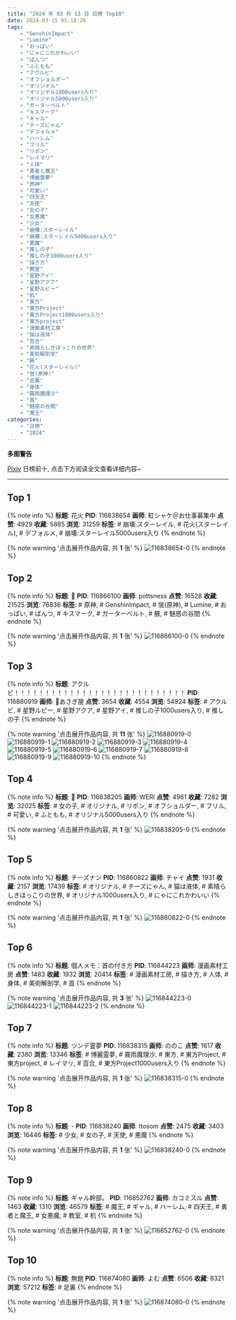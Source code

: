 ```yaml
---
title: "2024 年 03 月 13 日 日榜 Top10"
date: 2024-03-15 05:18:26
tags:
    - "GenshinImpact"
    - "Lumine"
    - "おっぱい"
    - "にゃにこれかわいい"
    - "ぱんつ"
    - "ふともも"
    - "アクルビ"
    - "オフショルダー"
    - "オリジナル"
    - "オリジナル1000users入り"
    - "オリジナル5000users入り"
    - "ガーターベルト"
    - "キスマーク"
    - "ギャル"
    - "チーズにゃん"
    - "デフォルメ"
    - "ハーレム"
    - "フリル"
    - "リボン"
    - "レイマリ"
    - "人体"
    - "勇者と魔王"
    - "博麗霊夢"
    - "原神"
    - "可愛い"
    - "四天王"
    - "天使"
    - "女の子"
    - "女悪魔"
    - "少女"
    - "崩壊:スターレイル"
    - "崩壊:スターレイル5000users入り"
    - "悪魔"
    - "推しの子"
    - "推しの子1000users入り"
    - "描き方"
    - "教室"
    - "星野アイ"
    - "星野アクア"
    - "星野ルビー"
    - "机"
    - "東方"
    - "東方Project"
    - "東方Project1000users入り"
    - "東方project"
    - "漫画素材工房"
    - "猫は液体"
    - "百合"
    - "素晴らしきほっこりの世界"
    - "美術解剖学"
    - "腋"
    - "花火(スターレイル)"
    - "蛍(原神)"
    - "足裏"
    - "身体"
    - "霧雨魔理沙"
    - "首"
    - "魅惑の谷間"
    - "魔王"
categories:
    - "日榜"
    - "2024"
---
```


<i class="fa fa-triangle-exclamation"></i>**多图警告**<i class="fa fa-triangle-exclamation"></i>

[Pixiv](https://www.pixiv.net/) 日榜前十, 点击下方阅读全文查看详细内容~

<!-- more -->

---

## Top 1

{% note info %}
**标题**: 花火
**PID**: 116838654 **画师**: 紅シャケ＠お仕事募集中
**点赞**: 4929 **收藏**: 5885 **浏览**: 31259
**标签**: # 崩壊:スターレイル, # 花火(スターレイル), # デフォルメ, # 崩壊:スターレイル5000users入り
{% endnote %}

{% note warning '点击展开作品内容, 共 **1** 张' %}
![116838654-0](https://i.pixiv.re/img-original/img/2024/03/12/00/05/24/116838654_p0.jpg)
{% endnote %}

## Top 2

{% note info %}
**标题**: 💋
**PID**: 116866100 **画师**: pottsness
**点赞**: 16528 **收藏**: 21525 **浏览**: 76836
**标签**: # 原神, # GenshinImpact, # 蛍(原神), # Lumine, # おっぱい, # ぱんつ, # キスマーク, # ガーターベルト, # 腋, # 魅惑の谷間
{% endnote %}

{% note warning '点击展开作品内容, 共 **1** 张' %}
![116866100-0](https://i.pixiv.re/img-original/img/2024/03/13/00/00/32/116866100_p0.jpg)
{% endnote %}

## Top 3

{% note info %}
**标题**: アクルビ！！！！！！！！！！！！！！！！！！！！！！！！！！！！
**PID**: 116880919 **画师**: 🍼あさぎ屋
**点赞**: 3654 **收藏**: 4554 **浏览**: 54924
**标签**: # アクルビ, # 星野ルビー, # 星野アクア, # 星野アイ, # 推しの子1000users入り, # 推しの子
{% endnote %}

{% note warning '点击展开作品内容, 共 **11** 张' %}
![116880919-0](https://i.pixiv.re/img-original/img/2024/03/13/16/48/48/116880919_p0.jpg)
![116880919-1](https://i.pixiv.re/img-original/img/2024/03/13/16/48/48/116880919_p1.jpg)
![116880919-2](https://i.pixiv.re/img-original/img/2024/03/13/16/48/48/116880919_p2.jpg)
![116880919-3](https://i.pixiv.re/img-original/img/2024/03/13/16/48/48/116880919_p3.jpg)
![116880919-4](https://i.pixiv.re/img-original/img/2024/03/13/16/48/48/116880919_p4.jpg)
![116880919-5](https://i.pixiv.re/img-original/img/2024/03/13/16/48/48/116880919_p5.jpg)
![116880919-6](https://i.pixiv.re/img-original/img/2024/03/13/16/48/48/116880919_p6.jpg)
![116880919-7](https://i.pixiv.re/img-original/img/2024/03/13/16/48/48/116880919_p7.jpg)
![116880919-8](https://i.pixiv.re/img-original/img/2024/03/13/16/48/48/116880919_p8.jpg)
![116880919-9](https://i.pixiv.re/img-original/img/2024/03/13/16/48/48/116880919_p9.jpg)
![116880919-10](https://i.pixiv.re/img-original/img/2024/03/13/16/48/48/116880919_p10.jpg)
{% endnote %}

## Top 4

{% note info %}
**标题**: 💞
**PID**: 116838205 **画师**: WERI
**点赞**: 4961 **收藏**: 7282 **浏览**: 32025
**标签**: # 女の子, # オリジナル, # リボン, # オフショルダー, # フリル, # 可愛い, # ふともも, # オリジナル5000users入り
{% endnote %}

{% note warning '点击展开作品内容, 共 **1** 张' %}
![116838205-0](https://i.pixiv.re/img-original/img/2024/03/12/00/00/09/116838205_p0.png)
{% endnote %}

## Top 5

{% note info %}
**标题**: チーズナン
**PID**: 116860822 **画师**: チャイ
**点赞**: 1931 **收藏**: 2157 **浏览**: 17439
**标签**: # オリジナル, # チーズにゃん, # 猫は液体, # 素晴らしきほっこりの世界, # オリジナル1000users入り, # にゃにこれかわいい
{% endnote %}

{% note warning '点击展开作品内容, 共 **1** 张' %}
![116860822-0](https://i.pixiv.re/img-original/img/2024/03/12/21/28/37/116860822_p0.png)
{% endnote %}

## Top 6

{% note info %}
**标题**: 個人メモ：首の付き方
**PID**: 116844223 **画师**: 漫画素材工房
**点赞**: 1483 **收藏**: 1932 **浏览**: 20414
**标签**: # 漫画素材工房, # 描き方, # 人体, # 身体, # 美術解剖学, # 首
{% endnote %}

{% note warning '点击展开作品内容, 共 **3** 张' %}
![116844223-0](https://i.pixiv.re/img-original/img/2024/03/12/06/00/05/116844223_p0.jpg)
![116844223-1](https://i.pixiv.re/img-original/img/2024/03/12/06/00/05/116844223_p1.jpg)
![116844223-2](https://i.pixiv.re/img-original/img/2024/03/12/06/00/05/116844223_p2.jpg)
{% endnote %}

## Top 7

{% note info %}
**标题**: ツンデ霊夢
**PID**: 116838315 **画师**: ののこ
**点赞**: 1617 **收藏**: 2380 **浏览**: 13346
**标签**: # 博麗霊夢, # 霧雨魔理沙, # 東方, # 東方Project, # 東方project, # レイマリ, # 百合, # 東方Project1000users入り
{% endnote %}

{% note warning '点击展开作品内容, 共 **1** 张' %}
![116838315-0](https://i.pixiv.re/img-original/img/2024/03/12/00/00/33/116838315_p0.jpg)
{% endnote %}

## Top 8

{% note info %}
**标题**: -
**PID**: 116838240 **画师**: ttosom
**点赞**: 2475 **收藏**: 3403 **浏览**: 16446
**标签**: # 少女, # 女の子, # 天使, # 悪魔
{% endnote %}

{% note warning '点击展开作品内容, 共 **1** 张' %}
![116838240-0](https://i.pixiv.re/img-original/img/2024/03/12/00/00/16/116838240_p0.jpg)
{% endnote %}

## Top 9

{% note info %}
**标题**: ギャル幹部。
**PID**: 116852762 **画师**: カコミスル
**点赞**: 1463 **收藏**: 1310 **浏览**: 46579
**标签**: # 魔王, # ギャル, # ハーレム, # 四天王, # 勇者と魔王, # 女悪魔, # 教室, # 机
{% endnote %}

{% note warning '点击展开作品内容, 共 **1** 张' %}
![116852762-0](https://i.pixiv.re/img-original/img/2024/03/12/16/14/16/116852762_p0.jpg)
{% endnote %}

## Top 10

{% note info %}
**标题**: 無題
**PID**: 116874080 **画师**: よむ
**点赞**: 6506 **收藏**: 8321 **浏览**: 57212
**标签**: # 足裏
{% endnote %}

{% note warning '点击展开作品内容, 共 **1** 张' %}
![116874080-0](https://i.pixiv.re/img-original/img/2024/03/13/08/52/43/116874080_p0.png)
{% endnote %}
